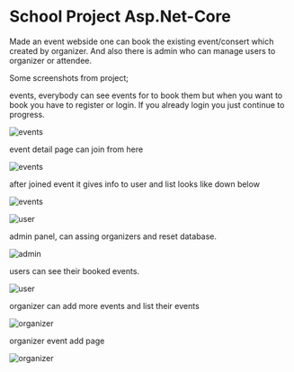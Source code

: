 # School Project Asp.Net-Core

Made an event webside one can book the existing event/consert which created by organizer. And also there is admin who can manage users to organizer or attendee.

Some screenshots from project;

events, everybody can see events for to book them but when you want to book you have to register or login. If you already login you just continue to progress.

![events](https://i.ibb.co/1nkHckf/image.png "events")

event detail page can join from here

![events](https://i.ibb.co/31pdt60/image.png "event single")

after joined event it gives info to user and list looks like down below

![events](https://i.ibb.co/HYdwPTW/image.png "event single")

![user](https://i.ibb.co/QP972J6/image.png "user event list")


admin panel, can assing organizers and reset database.

![admin](https://i.ibb.co/YZfGQ9J/image.png "admin")

users can see their booked events.

![user](https://i.ibb.co/y5x1JC0/image.png "user event list")

organizer can add more events and list their events

![organizer](https://i.ibb.co/kg6k8wk/image.png "organizer event list")

organizer event add page

![organizer](https://i.ibb.co/TLQn1DR/image.png "organizer add event")
